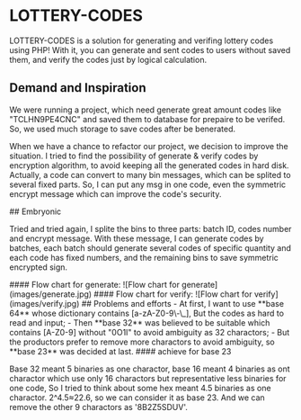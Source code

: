 # LOTTERY-CODES
LOTTERY-CODES is a solution for generating and verifing lottery codes using PHP! With it, you can generate and sent codes to users without saved them, and verify the codes just by logical calculation.
## Demand and Inspiration
<p>We were running a project, which need generate great amount codes like "TCLHN9PE4CNC" and saved them to database for prepaire to be verifed. So, we used much storage to save codes after be
benerated.</p>
<p>When we have a chance to refactor our project, we decision to improve the situation. I tried to find the possibility of generate & verify codes by encryption algorithm, to avoid keeping all the
generated codes in hard disk. Actually, a code can convert to many bin messages, which can be splited to several fixed parts. So, I can put any msg in one code, even the symmetric encrypt message
which can improve the code's security.</p>
## Embryonic
<p>Tried and tried again, I splite the bins to three parts: batch ID, codes number and encrypt message. With these message, I can generate codes by batches, each batch should generate several
codes of specific quantity and each code has fixed numbers, and the remaining bins to save symmetric encrypted sign.</p>
#### Flow chart for generate:
![Flow chart for generate](images/generate.jpg)
#### Flow chart for verify:
![Flow chart for verify](images/verify.jpg)
## Problems and efforts
 - At first, I want to use **base 64** whose dictionary contains [a-zA-Z0-9\-\_], But the codes as hard to read and input; 
 - Then **base 32** was believed to be suitable which contains [A-Z0-9] without "0O1I" to avoid ambiguity as 32 charactors;
 - But the productors prefer to remove more charactors to avoid ambiguity, so **base 23** was decided at last.
#### achieve for base 23
<p>Base 32 meant 5 binaries as one charactor, base 16 meant 4 binaries as ont charactor which use only 16 charactors but representative less binaries for one code, So I tried to think about some hex
meant 4.5 binaries as one charactor. 2^4.5≈22.6, so we can consider it as base 23. And we can remove the other 9 charactors as '8B2Z5SDUV'.</p>
